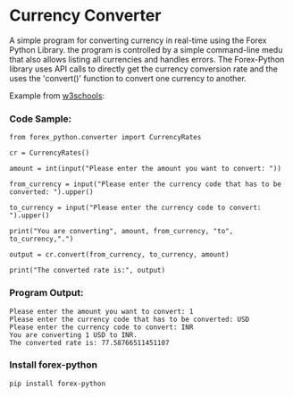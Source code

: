 # Currency Converter

A simple program for converting currency in real-time using the Forex Python Library. the program is controlled by a simple command-line medu that also allows listing all currencies and handles errors. The Forex-Python library uses API calls to directly get the currency conversion rate and the uses the 'convert()' function to convert one currency to another.

Example from [w3schools](https://www.w3schools.in/python/examples/real-time-currency-converter):

### Code Sample:

    from forex_python.converter import CurrencyRates

    cr = CurrencyRates()

    amount = int(input("Please enter the amount you want to convert: "))

    from_currency = input("Please enter the currency code that has to be converted: ").upper()

    to_currency = input("Please enter the currency code to convert: ").upper()

    print("You are converting", amount, from_currency, "to", to_currency,".")

    output = cr.convert(from_currency, to_currency, amount)

    print("The converted rate is:", output)

### Program Output:

    Please enter the amount you want to convert: 1
    Please enter the currency code that has to be converted: USD
    Please enter the currency code to convert: INR
    You are converting 1 USD to INR.
    The converted rate is: 77.58766511451107

### Install forex-python

    pip install forex-python


